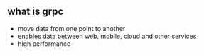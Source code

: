 ## what is grpc
- move data from one point to another
- enables data between web, mobile, cloud and other services
- high performance










